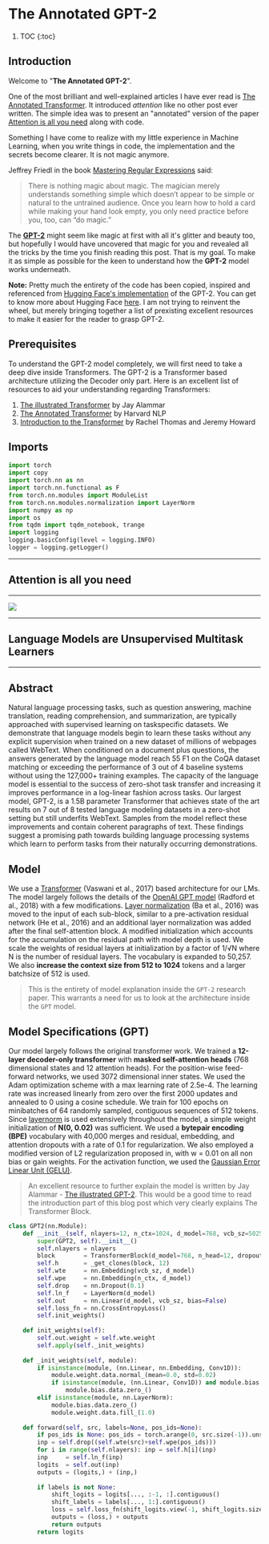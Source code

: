 # The Annotated GPT-2

1. TOC 
{:toc}

## Introduction
Welcome to "**The Annotated GPT-2**". 

One of the most brilliant and well-explained articles I have ever read is [The Annotated Transformer](https://nlp.seas.harvard.edu/2018/04/03/attention.html). It introduced *attention* like no other post ever written. The simple idea was to present an "annotated" version of the paper [Attention is all you need](https://arxiv.org/abs/1706.03762) along with code.

Something I have come to realize with my little experience in Machine Learning, when you write things in code, the implementation and the secrets become clearer. It is not magic anymore. 

Jeffrey Friedl in the book [Mastering Regular Expressions](https://learning.oreilly.com/library/view/mastering-regular-expressions/0596528124/ch01.html) said:
>  There is nothing magic about magic. The magician merely understands something simple which doesn’t appear to be simple or natural to the untrained audience. Once you learn how to hold a card while making your hand look empty, you only need practice before you, too, can “do magic.”

The **[GPT-2](https://openai.com/blog/better-language-models/)** might seem like magic at first with all it's glitter and beauty too, but hopefully I would have uncovered that magic for you and revealed all the tricks by the time you finish reading this post. That is my goal. To make it as simple as possible for the keen to understand how the **GPT-2** model works underneath. 

**Note:** Pretty much the entirety of the code has been copied, inspired and referenced from [Hugging Face's implementation](https://github.com/huggingface/transformers/blob/master/src/transformers/modeling_gpt2.py) of the GPT-2. You can get to know more about Hugging Face [here](https://huggingface.co/). I am not trying to reinvent the wheel, but merely bringing together a list of prexisting excellent resources to make it easier for the reader to grasp GPT-2. 

## Prerequisites
To understand the GPT-2 model completely, we will first need to take a deep dive inside Transformers. The GPT-2 is a Transformer based architecture utilizing the Decoder only part. Here is an excellent list of resources to aid your understanding regarding Transformers: 
1. [The illustrated Transformer](http://jalammar.github.io/illustrated-transformer/) by Jay Alammar
1. [The Annotated Transformer](https://nlp.seas.harvard.edu/2018/04/03/attention.html) by Harvard NLP 
1. [Introduction to the Transformer](https://www.youtube.com/watch?v=AFkGPmU16QA&list=PLtmWHNX-gukKocXQOkQjuVxglSDYWsSh9&index=18&t=0s) by Rachel Thomas and Jeremy Howard

## Imports
```python
import torch
import copy
import torch.nn as nn
import torch.nn.functional as F
from torch.nn.modules import ModuleList
from torch.nn.modules.normalization import LayerNorm
import numpy as np
import os
from tqdm import tqdm_notebook, trange
import logging
logging.basicConfig(level = logging.INFO)
logger = logging.getLogger()
```
---
## Attention is all you need

---
<div class="img-div" markdown="0">
  <image src="/images/Transformer-architecture.PNG"/>
  <br />
</div>

---
## Language Models are Unsupervised Multitask Learners

---

## Abstract
Natural language processing tasks, such as question answering, machine translation, reading comprehension, and summarization, are typically approached with supervised learning on taskspecific datasets. We demonstrate that language models begin to learn these tasks without any explicit supervision when trained on a new dataset of millions of webpages called WebText. When conditioned on a document plus questions, the answers generated by the language model reach 55 F1 on the CoQA dataset matching or exceeding the performance of 3 out of 4 baseline systems without using the 127,000+ training examples. The capacity of the language model is essential to the success of zero-shot task transfer and increasing it improves performance in a log-linear fashion across tasks. Our largest model, GPT-2, is a 1.5B parameter Transformer that achieves state of the art results on 7 out of 8 tested language modeling datasets in a zero-shot setting but still underfits WebText. Samples from the model reflect these improvements and contain coherent paragraphs of text. These findings suggest a promising path towards building language processing systems which learn to perform tasks from their naturally occurring demonstrations.

## Model
We use a [Transformer](https://arxiv.org/abs/1706.03762) (Vaswani et al., 2017) based architecture for our LMs. The model largely follows the details of the [OpenAI GPT model](https://s3-us-west-2.amazonaws.com/openai-assets/research-covers/language-unsupervised/language_understanding_paper.pdf) (Radford et al., 2018) with a few modifications. [Layer normalization](https://arxiv.org/abs/1607.06450) (Ba et al., 2016) was moved to the input of each sub-block, similar to a pre-activation residual network (He et al., 2016) and an additional layer normalization was added after the final self-attention block. A modified initialization which accounts for the accumulation on the residual path with model depth is used. We scale the weights of residual layers at initialization by a factor of 1/√N where N is the number of residual layers. The vocabulary is expanded to 50,257. We also **increase the context size from 512 to 1024** tokens and a larger batchsize of 512 is used.

> This is the entirety of model explanation inside the `GPT-2` research paper. This warrants a need for us to look at the architecture inside the `GPT` model.

## Model Specifications (GPT)
Our model largely follows the original transformer work. We trained a **12-layer decoder-only transformer** with **masked self-attention heads** (768 dimensional states and 12 attention heads). For the position-wise feed-forward networks, we used 3072 dimensional inner states. We used the Adam optimization scheme with a max learning rate of 2.5e-4. The learning rate was increased linearly from zero over the first 2000 updates and annealed to 0 using a cosine schedule. We train for 100 epochs on minibatches of 64 randomly sampled, contiguous sequences of 512 tokens. Since [layernorm](https://arxiv.org/abs/1607.06450) is used extensively throughout the model, a simple weight initialization of **N(0, 0.02)** was sufficient. We used a **bytepair encoding (BPE)** vocabulary with 40,000 merges and residual, embedding, and attention dropouts with a rate of 0.1 for regularization. We also employed a modified version of L2 regularization proposed in, with w = 0.01 on all non bias or gain weights. For the activation function, we used the [Gaussian Error Linear Unit (GELU)](https://arxiv.org/abs/1606.08415). 

> An excellent resource to further explain the model is written by Jay Alammar - [The illustrated GPT-2](http://jalammar.github.io/illustrated-gpt2/). This would be a good time to read the introduction part of this blog post which very clearly explains The Transformer Block. 


```python
class GPT2(nn.Module):
    def __init__(self, nlayers=12, n_ctx=1024, d_model=768, vcb_sz=50257):
        super(GPT2, self).__init__()
        self.nlayers = nlayers
        block        = TransformerBlock(d_model=768, n_head=12, dropout=0.1)
        self.h       = _get_clones(block, 12)
        self.wte     = nn.Embedding(vcb_sz, d_model)
        self.wpe     = nn.Embedding(n_ctx, d_model)
        self.drop    = nn.Dropout(0.1)
        self.ln_f    = LayerNorm(d_model)
        self.out     = nn.Linear(d_model, vcb_sz, bias=False)
        self.loss_fn = nn.CrossEntropyLoss()
        self.init_weights()
    
    def init_weights(self):
        self.out.weight = self.wte.weight
        self.apply(self._init_weights)
    
    def _init_weights(self, module):
        if isinstance(module, (nn.Linear, nn.Embedding, Conv1D)):
            module.weight.data.normal_(mean=0.0, std=0.02)
            if isinstance(module, (nn.Linear, Conv1D)) and module.bias is not None:
                module.bias.data.zero_()
        elif isinstance(module, nn.LayerNorm):
            module.bias.data.zero_()
            module.weight.data.fill_(1.0)
    
    def forward(self, src, labels=None, pos_ids=None):
        if pos_ids is None: pos_ids = torch.arange(0, src.size(-1)).unsqueeze(0)
        inp = self.drop((self.wte(src)+self.wpe(pos_ids)))
        for i in range(self.nlayers): inp = self.h[i](inp)
        inp     = self.ln_f(inp)
        logits  = self.out(inp)
        outputs = (logits,) + (inp,)
        
        if labels is not None:
            shift_logits = logits[..., :-1, :].contiguous()
            shift_labels = labels[..., 1:].contiguous()
            loss = self.loss_fn(shift_logits.view(-1, shift_logits.size(-1)), shift_labels.view(-1))
            outputs = (loss,) + outputs
            return outputs
        return logits
```

